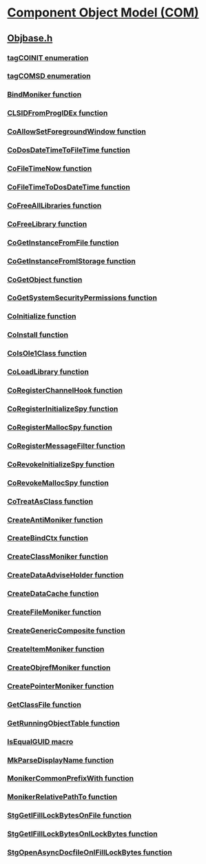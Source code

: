 # [Component Object Model (COM)](../_com/index.md)
## [Objbase.h](index.md)
### [tagCOINIT enumeration](../objbase/ne-objbase-tagcoinit.md)
### [tagCOMSD enumeration](../objbase/ne-objbase-tagcomsd.md)
### [BindMoniker function](../objbase/nf-objbase-bindmoniker.md)
### [CLSIDFromProgIDEx function](../objbase/nf-objbase-clsidfromprogidex.md)
### [CoAllowSetForegroundWindow function](../objbase/nf-objbase-coallowsetforegroundwindow.md)
### [CoDosDateTimeToFileTime function](../objbase/nf-objbase-codosdatetimetofiletime.md)
### [CoFileTimeNow function](../objbase/nf-objbase-cofiletimenow.md)
### [CoFileTimeToDosDateTime function](../objbase/nf-objbase-cofiletimetodosdatetime.md)
### [CoFreeAllLibraries function](../objbase/nf-objbase-cofreealllibraries.md)
### [CoFreeLibrary function](../objbase/nf-objbase-cofreelibrary.md)
### [CoGetInstanceFromFile function](../objbase/nf-objbase-cogetinstancefromfile.md)
### [CoGetInstanceFromIStorage function](../objbase/nf-objbase-cogetinstancefromistorage.md)
### [CoGetObject function](../objbase/nf-objbase-cogetobject.md)
### [CoGetSystemSecurityPermissions function](../objbase/nf-objbase-cogetsystemsecuritypermissions.md)
### [CoInitialize function](../objbase/nf-objbase-coinitialize.md)
### [CoInstall function](../objbase/nf-objbase-coinstall.md)
### [CoIsOle1Class function](../objbase/nf-objbase-coisole1class.md)
### [CoLoadLibrary function](../objbase/nf-objbase-coloadlibrary.md)
### [CoRegisterChannelHook function](../objbase/nf-objbase-coregisterchannelhook.md)
### [CoRegisterInitializeSpy function](../objbase/nf-objbase-coregisterinitializespy.md)
### [CoRegisterMallocSpy function](../objbase/nf-objbase-coregistermallocspy.md)
### [CoRegisterMessageFilter function](../objbase/nf-objbase-coregistermessagefilter.md)
### [CoRevokeInitializeSpy function](../objbase/nf-objbase-corevokeinitializespy.md)
### [CoRevokeMallocSpy function](../objbase/nf-objbase-corevokemallocspy.md)
### [CoTreatAsClass function](../objbase/nf-objbase-cotreatasclass.md)
### [CreateAntiMoniker function](../objbase/nf-objbase-createantimoniker.md)
### [CreateBindCtx function](../objbase/nf-objbase-createbindctx.md)
### [CreateClassMoniker function](../objbase/nf-objbase-createclassmoniker.md)
### [CreateDataAdviseHolder function](../objbase/nf-objbase-createdataadviseholder.md)
### [CreateDataCache function](../objbase/nf-objbase-createdatacache.md)
### [CreateFileMoniker function](../objbase/nf-objbase-createfilemoniker.md)
### [CreateGenericComposite function](../objbase/nf-objbase-creategenericcomposite.md)
### [CreateItemMoniker function](../objbase/nf-objbase-createitemmoniker.md)
### [CreateObjrefMoniker function](../objbase/nf-objbase-createobjrefmoniker.md)
### [CreatePointerMoniker function](../objbase/nf-objbase-createpointermoniker.md)
### [GetClassFile function](../objbase/nf-objbase-getclassfile.md)
### [GetRunningObjectTable function](../objbase/nf-objbase-getrunningobjecttable.md)
### [IsEqualGUID macro](../objbase/nf-objbase-isequalguid.md)
### [MkParseDisplayName function](../objbase/nf-objbase-mkparsedisplayname.md)
### [MonikerCommonPrefixWith function](../objbase/nf-objbase-monikercommonprefixwith.md)
### [MonikerRelativePathTo function](../objbase/nf-objbase-monikerrelativepathto.md)
### [StgGetIFillLockBytesOnFile function](../objbase/nf-objbase-stggetifilllockbytesonfile.md)
### [StgGetIFillLockBytesOnILockBytes function](../objbase/nf-objbase-stggetifilllockbytesonilockbytes.md)
### [StgOpenAsyncDocfileOnIFillLockBytes function](../objbase/nf-objbase-stgopenasyncdocfileonifilllockbytes.md)
